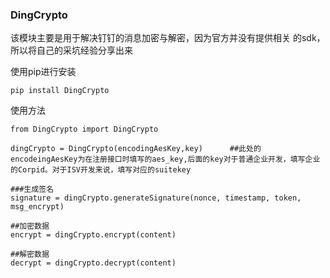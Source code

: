 ### DingCrypto

该模块主要是用于解决钉钉的消息加密与解密，因为官方并没有提供相关 的sdk，所以将自己的采坑经验分享出来


使用pip进行安装
```
pip install DingCrypto
```


使用方法

```
from DingCrypto import DingCrypto

dingCrypto = DingCrypto(encodingAesKey,key)      ##此处的encodeingAesKey为在注册接口时填写的aes_key,后面的key对于普通企业开发，填写企业的Corpid。对于ISV开发来说，填写对应的suitekey

###生成签名
signature = dingCrypto.generateSignature(nonce, timestamp, token, msg_encrypt)

##加密数据
encrypt = dingCrypto.encrypt(content)

##解密数据
decrypt = dingCrypto.decrypt(content)
```

